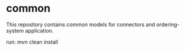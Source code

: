 # common

This repository contains common models for connectors and ordering-system application.

run: mvn clean install
